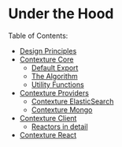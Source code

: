 ﻿# Under the Hood

Table of Contents:
- [Design Principles](design-principles.md)
- [Contexture Core](contexture-core.md)
  - [Default Export](contexture-core.md#default-export)
  - [The Algorithm](contexture-core.md#the-algorithm)
  - [Utility Functions](contexture-core.md#utility-functions)
- [Contexture Providers](index.md)
  - [Contexture ElasticSearch]()
  - [Contexture Mongo]()
- [Contexture Client](contexture-client.md)
  - [Reactors in detail](contexture-client.md#reactors-in-detail)
- [Contexture React](contexture-react.md)
